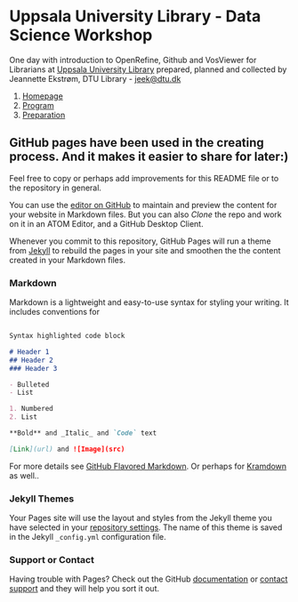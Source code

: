 # Uppsala University Library - Data Science Workshop

One day with introduction to OpenRefine, Github and VosViewer for Librarians at [Uppsala University Library](https://ub.uu.se/) prepared, planned and collected by Jeannette Ekstrøm, DTU Library - [jeek@dtu.dk](mailto:jeek@dtu.dk)

1. [Homepage](homepage.md)
1. [Program](program.md)
1. [Preparation](preparation.md)

## GitHub pages have been used in the creating process. And it makes it easier to share for later:)

Feel free to copy or perhaps add improvements for this README file or to the repository in general.

You can use the [editor on GitHub](https://github.com/JeannetteE/UppsalaWorkshop/edit/master/README.md) to maintain and preview the content for your website in Markdown files. But you can also *Clone* the repo and work on it in an ATOM Editor, and a GitHub Desktop Client.

Whenever you commit to this repository, GitHub Pages will run a theme from [Jekyll](https://jekyllrb.com/) to rebuild the pages in your site and smoothen the the content created in your Markdown files.

### Markdown

Markdown is a lightweight and easy-to-use syntax for styling your writing. It includes conventions for
```markdown

Syntax highlighted code block

# Header 1
## Header 2
### Header 3

- Bulleted
- List

1. Numbered
2. List

**Bold** and _Italic_ and `Code` text

[Link](url) and ![Image](src)
```

For more details see [GitHub Flavored Markdown](https://guides.github.com/features/mastering-markdown/).
Or perhaps for <a href="https://kramdown.gettalong.org/quickref.html">Kramdown</a> as well..

### Jekyll Themes

Your Pages site will use the layout and styles from the Jekyll theme you have selected in your [repository settings](https://github.com/JeannetteE/DTU-IKON/settings). The name of this theme is saved in the Jekyll `_config.yml` configuration file.

### Support or Contact

Having trouble with Pages? Check out the GitHub [documentation](https://help.github.com/categories/github-pages-basics/) or [contact support](https://github.com/contact) and they will help you sort it out.
